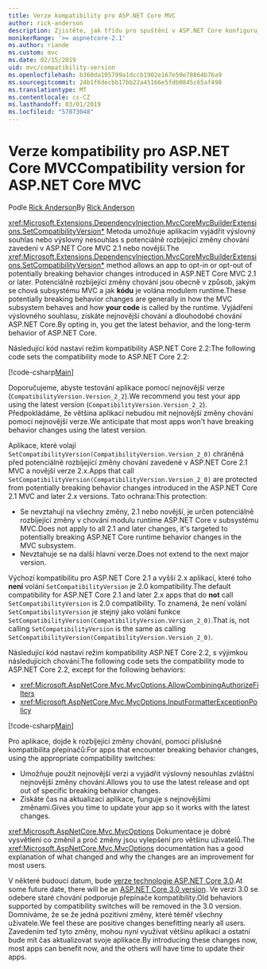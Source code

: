 ```yaml
---
title: Verze kompatibility pro ASP.NET Core MVC
author: rick-anderson
description: Zjistěte, jak třídu pro spuštění v ASP.NET Core konfiguruje služby a kanál žádosti o aplikace.
monikerRange: '>= aspnetcore-2.1'
ms.author: riande
ms.custom: mvc
ms.date: 02/15/2019
uid: mvc/compatibility-version
ms.openlocfilehash: b360da105799a1dccb1902e167e50e78864b76a9
ms.sourcegitcommit: 24b1f6decbb17bb22a45166e5fdb0845c65af498
ms.translationtype: MT
ms.contentlocale: cs-CZ
ms.lasthandoff: 03/01/2019
ms.locfileid: "57073048"
---
```

# <a name="compatibility-version-for-aspnet-core-mvc"></a><span data-ttu-id="55439-103">Verze kompatibility pro ASP.NET Core MVC</span><span class="sxs-lookup"><span data-stu-id="55439-103">Compatibility version for ASP.NET Core MVC</span></span>

<span data-ttu-id="55439-104">Podle [Rick Anderson](https://twitter.com/RickAndMSFT)</span><span class="sxs-lookup"><span data-stu-id="55439-104">By [Rick Anderson](https://twitter.com/RickAndMSFT)</span></span>

<span data-ttu-id="55439-105"><xref:Microsoft.Extensions.DependencyInjection.MvcCoreMvcBuilderExtensions.SetCompatibilityVersion*> Metoda umožňuje aplikacím vyjádřit výslovný souhlas nebo výslovný nesouhlas s potenciálně rozbíjející změny chování zavedení v ASP.NET Core MVC 2.1 nebo novější.</span><span class="sxs-lookup"><span data-stu-id="55439-105">The <xref:Microsoft.Extensions.DependencyInjection.MvcCoreMvcBuilderExtensions.SetCompatibilityVersion*> method allows an app to opt-in or opt-out of potentially breaking behavior changes introduced in ASP.NET Core MVC 2.1 or later.</span></span> <span data-ttu-id="55439-106">Potenciálně rozbíjející změny chování jsou obecně v způsob, jakým se chová subsystému MVC a jak **kódu** je volána modulem runtime.</span><span class="sxs-lookup"><span data-stu-id="55439-106">These potentially breaking behavior changes are generally in how the MVC subsystem behaves and how **your code** is called by the runtime.</span></span> <span data-ttu-id="55439-107">Vyjádření výslovného souhlasu, získáte nejnovější chování a dlouhodobé chování ASP.NET Core.</span><span class="sxs-lookup"><span data-stu-id="55439-107">By opting in, you get the latest behavior, and the long-term behavior of ASP.NET Core.</span></span>

<span data-ttu-id="55439-108">Následující kód nastaví režim kompatibility ASP.NET Core 2.2:</span><span class="sxs-lookup"><span data-stu-id="55439-108">The following code sets the compatibility mode to ASP.NET Core 2.2:</span></span>

[!code-csharp[Main](compatibility-version/samples/2.x/CompatibilityVersionSample/Startup.cs?name=snippet1)]

<span data-ttu-id="55439-109">Doporučujeme, abyste testování aplikace pomocí nejnovější verze (`CompatibilityVersion.Version_2_2`).</span><span class="sxs-lookup"><span data-stu-id="55439-109">We recommend you test your app using the latest version (`CompatibilityVersion.Version_2_2`).</span></span> <span data-ttu-id="55439-110">Předpokládáme, že většina aplikací nebudou mít nejnovější změny chování pomocí nejnovější verze.</span><span class="sxs-lookup"><span data-stu-id="55439-110">We anticipate that most apps won't have breaking behavior changes using the latest version.</span></span>

<span data-ttu-id="55439-111">Aplikace, které volají `SetCompatibilityVersion(CompatibilityVersion.Version_2_0)` chráněná před potenciálně rozbíjející změny chování zavedené v ASP.NET Core 2.1 MVC a novější verze 2.x.</span><span class="sxs-lookup"><span data-stu-id="55439-111">Apps that call `SetCompatibilityVersion(CompatibilityVersion.Version_2_0)` are protected from potentially breaking behavior changes introduced in the ASP.NET Core 2.1 MVC and later 2.x versions.</span></span> <span data-ttu-id="55439-112">Tato ochrana:</span><span class="sxs-lookup"><span data-stu-id="55439-112">This protection:</span></span>

* <span data-ttu-id="55439-113">Se nevztahují na všechny změny, 2.1 nebo novější, je určen potenciálně rozbíjející změny v chování modulu runtime ASP.NET Core v subsystému MVC.</span><span class="sxs-lookup"><span data-stu-id="55439-113">Does not apply to all 2.1 and later changes, it's targeted to potentially breaking ASP.NET Core runtime behavior changes in the MVC subsystem.</span></span>
* <span data-ttu-id="55439-114">Nevztahuje se na další hlavní verze.</span><span class="sxs-lookup"><span data-stu-id="55439-114">Does not extend to the next major version.</span></span>

<span data-ttu-id="55439-115">Výchozí kompatibilitu pro ASP.NET Core 2.1 a vyšší 2.x aplikací, které toho **není** volání `SetCompatibilityVersion` je 2.0 kompatibility.</span><span class="sxs-lookup"><span data-stu-id="55439-115">The default compatibility for ASP.NET Core 2.1 and later 2.x apps that do **not** call `SetCompatibilityVersion` is 2.0 compatibility.</span></span> <span data-ttu-id="55439-116">To znamená, že není volání `SetCompatibilityVersion` je stejný jako volání funkce `SetCompatibilityVersion(CompatibilityVersion.Version_2_0)`.</span><span class="sxs-lookup"><span data-stu-id="55439-116">That is, not calling `SetCompatibilityVersion` is the same as calling `SetCompatibilityVersion(CompatibilityVersion.Version_2_0)`.</span></span>

<span data-ttu-id="55439-117">Následující kód nastaví režim kompatibility ASP.NET Core 2.2, s výjimkou následujících chování:</span><span class="sxs-lookup"><span data-stu-id="55439-117">The following code sets the compatibility mode to ASP.NET Core 2.2, except for the following behaviors:</span></span>

* <xref:Microsoft.AspNetCore.Mvc.MvcOptions.AllowCombiningAuthorizeFilters>
* <xref:Microsoft.AspNetCore.Mvc.MvcOptions.InputFormatterExceptionPolicy>

[!code-csharp[Main](compatibility-version/samples/2.x/CompatibilityVersionSample/Startup2.cs?name=snippet1)]

<span data-ttu-id="55439-118">Pro aplikace, dojde k rozbíjející změny chování, pomocí příslušné kompatibilita přepínačů:</span><span class="sxs-lookup"><span data-stu-id="55439-118">For apps that encounter breaking behavior changes, using the appropriate compatibility switches:</span></span>

* <span data-ttu-id="55439-119">Umožňuje použít nejnovější verzi a vyjádřit výslovný nesouhlas zvláštní nejnovější změny chování.</span><span class="sxs-lookup"><span data-stu-id="55439-119">Allows you to use the latest release and opt out of specific breaking behavior changes.</span></span>
* <span data-ttu-id="55439-120">Získáte čas na aktualizaci aplikace, funguje s nejnovějšími změnami.</span><span class="sxs-lookup"><span data-stu-id="55439-120">Gives you time to update your app so it works with the latest changes.</span></span>

<span data-ttu-id="55439-121"><xref:Microsoft.AspNetCore.Mvc.MvcOptions> Dokumentace je dobré vysvětlení co změnil a proč změny jsou vylepšení pro většinu uživatelů.</span><span class="sxs-lookup"><span data-stu-id="55439-121">The <xref:Microsoft.AspNetCore.Mvc.MvcOptions> documentation has a good explanation of what changed and why the changes are an improvement for most users.</span></span>

<span data-ttu-id="55439-122">V některé budoucí datum, bude [verze technologie ASP.NET Core 3.0](https://github.com/aspnet/Home/wiki/Roadmap).</span><span class="sxs-lookup"><span data-stu-id="55439-122">At some future date, there will be an [ASP.NET Core 3.0 version](https://github.com/aspnet/Home/wiki/Roadmap).</span></span> <span data-ttu-id="55439-123">Ve verzi 3.0 se odebere staré chování podporuje přepínače kompatibility.</span><span class="sxs-lookup"><span data-stu-id="55439-123">Old behaviors supported by compatibility switches will be removed in the 3.0 version.</span></span> <span data-ttu-id="55439-124">Domníváme, že se že jedná pozitivní změny, které téměř všechny uživatele.</span><span class="sxs-lookup"><span data-stu-id="55439-124">We feel these are positive changes benefitting nearly all users.</span></span> <span data-ttu-id="55439-125">Zavedením teď tyto změny, mohou nyní využívat většinu aplikací a ostatní bude mít čas aktualizovat svoje aplikace.</span><span class="sxs-lookup"><span data-stu-id="55439-125">By introducing these changes now, most apps can benefit now, and the others will have time to update their apps.</span></span>
